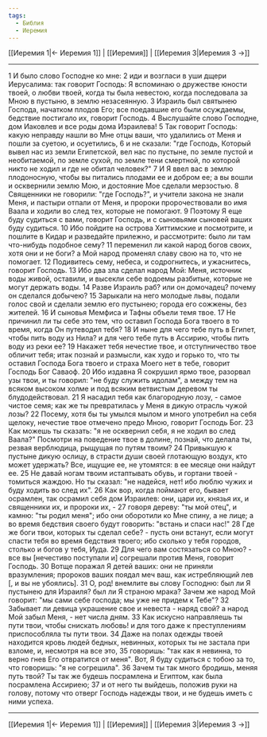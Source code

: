 ```yaml
---
tags:
  - Библия
  - Иеремия
---
```

[[Иеремия 1|← Иеремия 1]] | [[Иеремия]] | [[Иеремия 3|Иеремия 3 →]]

---
1 И было слово Господне ко мне:
2 иди и возгласи в уши дщери Иерусалима: так говорит Господь: Я вспоминаю о дружестве юности твоей, о любви твоей, когда ты была невестою, когда последовала за Мною в пустыню, в землю незасеянную.
3 Израиль был святынею Господа, начатком плодов Его; все поедавшие его были осуждаемы, бедствие постигало их, говорит Господь.
4 Выслушайте слово Господне, дом Иаковлев и все роды дома Израилева!
5 Так говорит Господь: какую неправду нашли во Мне отцы ваши, что удалились от Меня и пошли за суетою, и осуетились,
6 и не сказали: "где Господь, Который вывел нас из земли Египетской, вел нас по пустыне, по земле пустой и необитаемой, по земле сухой, по земле тени смертной, по которой никто не ходил и где не обитал человек?"
7 И Я ввел вас в землю плодоносную, чтобы вы питались плодами ее и добром ее; а вы вошли и осквернили землю Мою, и достояние Мое сделали мерзостью.
8 Священники не говорили: "где Господь?", и учители закона не знали Меня, и пастыри отпали от Меня, и пророки пророчествовали во имя Ваала и ходили во след тех, которые не помогают.
9 Поэтому Я еще буду судиться с вами, говорит Господь, и с сыновьями сыновей ваших буду судиться.
10 Ибо пойдите на острова Хиттимские и посмотрите, и пошлите в Кидар и разведайте прилежно, и рассмотрите: было ли там что-нибудь подобное сему?
11 переменил ли какой народ богов своих, хотя они и не боги? а Мой народ променял славу свою на то, что не помогает.
12 Подивитесь сему, небеса, и содрогнитесь, и ужаснитесь, говорит Господь.
13 Ибо два зла сделал народ Мой: Меня, источник воды живой, оставили, и высекли себе водоемы разбитые, которые не могут держать воды.
14 Разве Израиль раб? или он домочадец? почему он сделался добычею?
15 Зарыкали на него молодые львы, подали голос свой и сделали землю его пустынею; города его сожжены, без жителей.
16 И сыновья Мемфиса и Тафны объели темя твое.
17 Не причинил ли ты себе это тем, что оставил Господа Бога твоего в то время, когда Он путеводил тебя?
18 И ныне для чего тебе путь в Египет, чтобы пить воду из Нила? и для чего тебе путь в Ассирию, чтобы пить воду из реки ее?
19 Накажет тебя нечестие твое, и отступничество твое обличит тебя; итак познай и размысли, как худо и горько то, что ты оставил Господа Бога твоего и страха Моего нет в тебе, говорит Господь Бог Саваоф.
20 Ибо издавна Я сокрушил ярмо твое, разорвал узы твои, и ты говорил: "не буду служить идолам", а между тем на всяком высоком холме и под всяким ветвистым деревом ты блудодействовал.
21 Я насадил тебя как благородную лозу, - самое чистое семя; как же ты превратилась у Меня в дикую отрасль чужой лозы?
22 Посему, хотя бы ты умылся мылом и много употребил на себя щелоку, нечестие твое отмечено предо Мною, говорит Господь Бог.
23 Как можешь ты сказать: "я не осквернил себя, я не ходил во след Ваала?" Посмотри на поведение твое в долине, познай, что делала ты, резвая верблюдица, рыщущая по путям твоим?
24 Привыкшую к пустыне дикую ослицу, в страсти души своей глотающую воздух, кто может удержать? Все, ищущие ее, не утомятся: в ее месяце они найдут ее.
25 Не давай ногам твоим истаптывать обувь, и гортани твоей - томиться жаждою. Но ты сказал: "не надейся, нет! ибо люблю чужих и буду ходить во след их".
26 Как вор, когда поймают его, бывает осрамлен, так осрамил себя дом Израилев: они, цари их, князья их, и священники их, и пророки их, -
27 говоря дереву: "ты мой отец", и камню: "ты родил меня"; ибо они оборотили ко Мне спину, а не лице; а во время бедствия своего будут говорить: "встань и спаси нас!"
28 Где же боги твои, которых ты сделал себе? - пусть они встанут, если могут спасти тебя во время бедствия твоего; ибо сколько у тебя городов, столько и богов у тебя, Иуда.
29 Для чего вам состязаться со Мною? - все вы [нечестиво поступали и] согрешали против Меня, говорит Господь.
30 Вотще поражал Я детей ваших: они не приняли вразумления; пророков ваших поядал меч ваш, как истребляющий лев [, и вы не убоялись].
31 О, род! внемлите вы слову Господню: был ли Я пустынею для Израиля? был ли Я страною мрака? Зачем же народ Мой говорит: "мы сами себе господа; мы уже не придем к Тебе"?
32 Забывает ли девица украшение свое и невеста - наряд свой? а народ Мой забыл Меня, - нет числа дням.
33 Как искусно направляешь ты пути твои, чтобы снискать любовь! и для того даже к преступлениям приспособляла ты пути твои.
34 Даже на полах одежды твоей находится кровь людей бедных, невинных, которых ты не застала при взломе, и, несмотря на все это,
35 говоришь: "так как я невинна, то верно гнев Его отвратится от меня". Вот, Я буду судиться с тобою за то, что говоришь: "я не согрешила".
36 Зачем ты так много бродишь, меняя путь твой? Ты так же будешь посрамлена и Египтом, как была посрамлена Ассириею;
37 и от него ты выйдешь, положив руки на голову, потому что отверг Господь надежды твои, и не будешь иметь с ними успеха.

---
[[Иеремия 1|← Иеремия 1]] | [[Иеремия]] | [[Иеремия 3|Иеремия 3 →]]